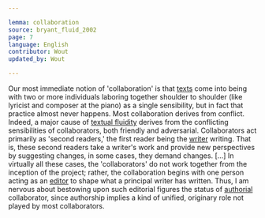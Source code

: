 ```yaml
---

lemma: collaboration
source: bryant_fluid_2002
page: 7
language: English
contributor: Wout
updated_by: Wout

---
```


Our most immediate notion of 'collaboration' is that [texts](text.html) come into being with two or more individuals laboring together shoulder to shoulder (like lyricist and composer at the piano) as a single sensibility, but in fact that practice almost never happens. Most collaboration derives from conflict. Indeed, a major cause of [textual fluidity](textFluid.html) derives from the conflicting sensibilities of collaborators, both friendly and adversarial. Collaborators act primarily as 'second readers,' the first reader being the [writer](writer.html) writing. That is, these second readers take a writer's work and provide new perspectives by suggesting changes, in some cases, they demand changes. [...] In virtually all these cases, the 'collaborators' do not work together from the inception of the project; rather, the collaboration begins with one person acting as an [editor](editorSocial.html) to shape what a principal writer has written. Thus, I am nervous about bestowing upon such editorial figures the status of [authorial](authorial.html) collaborator, since authorship implies a kind of unified, originary role not played by most collaborators.
